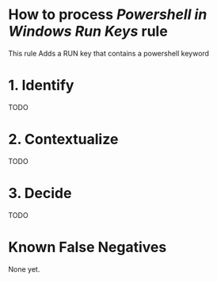 # How to process *Powershell in Windows Run Keys* rule
This rule Adds a RUN key that contains a powershell keyword

# 1. Identify
TODO

# 2. Contextualize
TODO

# 3. Decide
TODO

# Known False Negatives
None yet.
